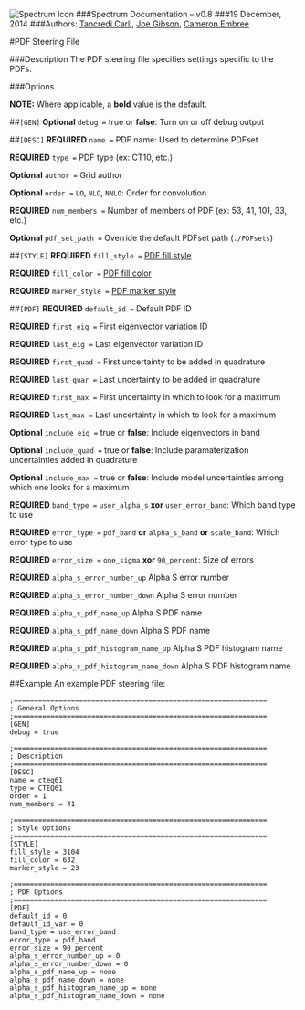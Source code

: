 ![Spectrum Icon](https://spectrum.web.cern.ch/spectrum/img/spectrum_banner_512.png)
###Spectrum Documentation – v0.8
###19 December, 2014
###Authors: [Tancredi Carli](mailto:tancredi.carli@cern.ch), [Joe Gibson](mailto:gibsjose@mail.gvsu.edu), [Cameron Embree](csembree@gmail.com)

#PDF Steering File

###Description
The PDF steering file specifies settings specific to the PDFs.

###Options

**NOTE:** Where applicable, a **bold** value is the default.

##`[GEN]`
**Optional** `debug =` true or **false**: Turn on or off debug output

##`[DESC]`
**REQUIRED** `name =` PDF name: Used to determine PDFset

**REQUIRED** `type =` PDF type (ex: CT10, etc.)

**Optional** `author =` Grid author

**Optional** `order =` `LO`, `NLO`, `NNLO`: Order for convolution

**REQUIRED** `num_members =` Number of members of PDF (ex: 53, 41, 101, 33, etc.)

**Optional** `pdf_set_path =` Override the default PDFset path (`./PDFsets`)

##`[STYLE]`
**REQUIRED** `fill_style =` [PDF fill style](http://root.cern.ch/root/html/TAttFill.html)

**REQUIRED** `fill_color =` [PDF fill color](http://root.cern.ch/root/html/TAttFill.html)

**REQUIRED** `marker_style =` [PDF marker style](http://root.cern.ch/root/html/TAttMarker.html)


##`[PDF]`
**REQUIRED** `default_id =` Default PDF ID

**REQUIRED** `first_eig =` First eigenvector variation ID

**REQUIRED** `last_eig =` Last eigenvector variation ID

**REQUIRED** `first_quad =` First uncertainty to be added in quadrature

**REQUIRED** `last_quar =` Last uncertainty to be added in quadrature

**REQUIRED** `first_max =` First uncertainty in which to look for a maximum

**REQUIRED** `last_max =` Last uncertainty in which to look for a maximum

**Optional** `include_eig =` true or **false**: Include eigenvectors in band

**Optional** `include_quad =` true or **false**: Include paramaterization uncertainties added in quadrature

**Optional** `include_max =` true or **false**: Include model uncertainties among which one looks for a maximum

**REQUIRED** `band_type =` `user_alpha_s` **xor** `user_error_band`: Which band type to use

**REQUIRED** `error_type =` `pdf_band` **or** `alpha_s_band` **or** `scale_band`: Which error type to use

**REQUIRED** `error_size =` `one_sigma` **xor** `90_percent`: Size of errors

**REQUIRED** `alpha_s_error_number_up` Alpha S error number

**REQUIRED** `alpha_s_error_number_down` Alpha S error number

**REQUIRED** `alpha_s_pdf_name_up` Alpha S PDF name

**REQUIRED** `alpha_s_pdf_name_down` Alpha S PDF name

**REQUIRED** `alpha_s_pdf_histogram_name_up` Alpha S PDF histogram name

**REQUIRED** `alpha_s_pdf_histogram_name_down` Alpha S PDF histogram name


##Example
An example PDF steering file:

```
;==============================================================
; General Options
;==============================================================
[GEN]
debug = true

;==============================================================
; Description
;==============================================================
[DESC]
name = cteq61
type = CTEQ61
order = 1
num_members = 41

;==============================================================
; Style Options
;==============================================================
[STYLE]
fill_style = 3104
fill_color = 632
marker_style = 23

;==============================================================
; PDF Options
;==============================================================
[PDF]
default_id = 0
default_id_var = 0
band_type = use_error_band
error_type = pdf_band
error_size = 90_percent
alpha_s_error_number_up = 0
alpha_s_error_number_down = 0
alpha_s_pdf_name_up = none
alpha_s_pdf_name_down = none
alpha_s_pdf_histogram_name_up = none
alpha_s_pdf_histogram_name_down = none
```
